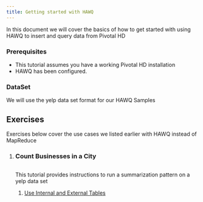 ```yaml
---
title: Getting started with HAWQ		
---
```


In this document we will cover the basics of how to get started with using HAWQ to insert and query data from Pivotal HD

### Prerequisites

*	This tutorial assumes you have a working Pivotal HD installation
*	HAWQ has been configured.

### DataSet

We will use the yelp data set format for our HAWQ Samples

## Exercises ##
Exercises below cover the use cases we listed earlier with HAWQ instead of MapReduce

<ol class="class-list">
  <li>
      <h3>Count Businesses in a City</h3>
      <span></span>
    </a>
    <img src="/images/elephant_rgb_sq.png" alt="">
    <p class="description">
      This tutorial provides instructions to run a summarization pattern on a yelp data set
    </p>
    <ol class="lesson-list">
      <li>
        <a href="/getting-started/hawq/count-business-in-city.html">
        Use Internal and External Tables
       </a>
     </li>
     
</ol>
